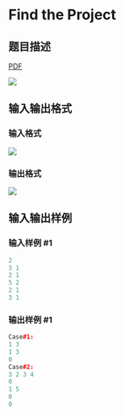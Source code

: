 # Find the Project

## 题目描述

[problemUrl]: https://uva.onlinejudge.org/index.php?option=com_onlinejudge&Itemid=8&category=242&page=show_problem&problem=3206

[PDF](https://uva.onlinejudge.org/external/120/p12054.pdf)

![](https://cdn.luogu.com.cn/upload/vjudge_pic/UVA12054/8db3bed980f4919078f73470c89dbe4e048f19ab.png)

## 输入输出格式

### 输入格式

![](https://cdn.luogu.com.cn/upload/vjudge_pic/UVA12054/8b4b3b73032733932cee4e1ecb6828d748fa5a69.png)

### 输出格式

![](https://cdn.luogu.com.cn/upload/vjudge_pic/UVA12054/48ae4cb3a37a6a6ffcda973ecb69232769f4e9a5.png)

## 输入输出样例

### 输入样例 #1

```cpp
2
3 1
2 1
5 2
2 1
3 1
```


### 输出样例 #1

```cpp
Case#1:
1 3
1 3
0
Case#2:
3 2 3 4
0
1 5
0
0
```


